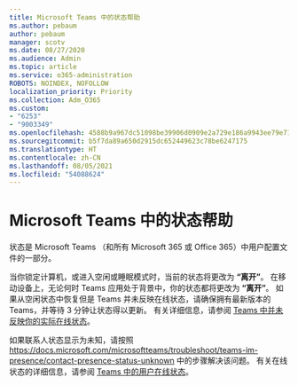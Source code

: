 ```yaml
---
title: Microsoft Teams 中的状态帮助
ms.author: pebaum
author: pebaum
manager: scotv
ms.date: 08/27/2020
ms.audience: Admin
ms.topic: article
ms.service: o365-administration
ROBOTS: NOINDEX, NOFOLLOW
localization_priority: Priority
ms.collection: Adm_O365
ms.custom:
- "6253"
- "9003349"
ms.openlocfilehash: 4588b9a967dc51098be39906d0909e2a729e186a9943ee79e71d6ab50a666107
ms.sourcegitcommit: b5f7da89a650d2915dc652449623c78be6247175
ms.translationtype: HT
ms.contentlocale: zh-CN
ms.lasthandoff: 08/05/2021
ms.locfileid: "54088624"
---
```

# <a name="help-with-presence-in-microsoft-teams"></a>Microsoft Teams 中的状态帮助

状态是 Microsoft Teams （和所有 Microsoft 365 或 Office 365）中用户配置文件的一部分。 

当你锁定计算机，或进入空闲或睡眠模式时，当前的状态将更改为 **“离开”**。 在移动设备上，无论何时 Teams 应用处于背景中，你的状态都将更改为 **“离开”**。 如果从空闲状态中恢复但是 Teams 并未反映在线状态，请确保拥有最新版本的 Teams，并等待 3 分钟让状态得以更新。 有关详细信息，请参阅 [Teams 中并未反映你的实际在线状态](https://docs.microsoft.com/microsoftteams/troubleshoot/teams-im-presence/presence-not-show-actual-status)。

如果联系人状态显示为未知，请按照 https://docs.microsoft.com/microsoftteams/troubleshoot/teams-im-presence/contact-presence-status-unknown 中的步骤解决该问题。
有关在线状态的详细信息，请参阅 [Teams 中的用户在线状态](https://docs.microsoft.com/microsoftteams/presence-admins)。

